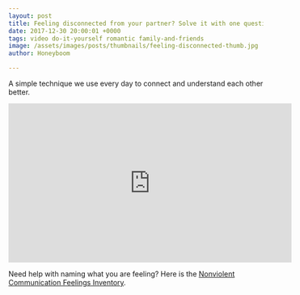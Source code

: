 ```yaml
---
layout: post
title: Feeling disconnected from your partner? Solve it with one question.
date: 2017-12-30 20:00:01 +0000
tags: video do-it-yourself romantic family-and-friends
image: /assets/images/posts/thumbnails/feeling-disconnected-thumb.jpg
author: Honeyboom

---
```

A simple technique we use every day to connect and understand each other better.

<div class="video-container"><iframe width="560" height="315" src="https://www.youtube.com/embed/WH7MSaoOcW0" frameborder="0" allow="autoplay; encrypted-media" allowfullscreen></iframe></div>

Need help with naming what you are feeling? Here is the [Nonviolent Communication Feelings Inventory](http://bit.ly/2lte59S).
